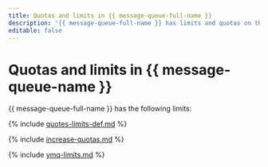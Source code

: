 ```yaml
---
title: Quotas and limits in {{ message-queue-full-name }}
description: '{{ message-queue-full-name }} has limits and quotas on the number of SendMessage and SendMessageBatch calls per queue, the number of ReceiveMessage calls per queue. For more information about the service restrictions, read this article.'
editable: false
---
```


# Quotas and limits in {{ message-queue-name }}

{{ message-queue-full-name }} has the following limits:

{% include [quotes-limits-def.md](../../_includes/quotes-limits-def.md) %}

{% include [increase-quotas.md](../../_includes/increase-quotas.md) %}

{% include [ymq-limits.md](../../_includes/message-queue/ymq-limits.md) %}